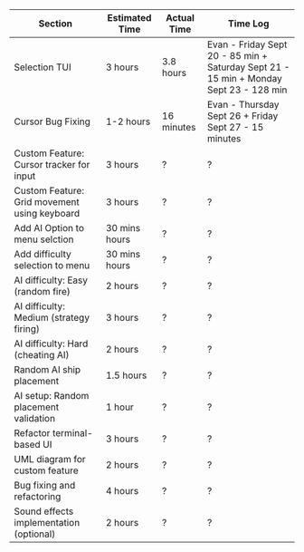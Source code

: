 | Section                                      | Estimated Time | Actual Time | Time Log                                                                              |
| -------------------------------------------- | -------------- | ----------- | ------------------------------------------------------------------------------------- |
| Selection TUI                                | 3 hours        | 3.8 hours   | Evan - Friday Sept 20 - 85 min + Saturday Sept 21 - 15 min + Monday Sept 23 - 128 min |
| Cursor Bug Fixing                            | 1-2 hours      | 16 minutes  | Evan - Thursday Sept 26 + Friday Sept 27 - 15 minutes                                 |
| Custom Feature: Cursor tracker for input     | 3 hours        | ?           | ?                                                                                     |
| Custom Feature: Grid movement using keyboard | 3 hours        | ?           | ?                                                                                     |
| Add AI Option to menu selction               | 30 mins hours  | ?           | ?                                                                                     |
| Add difficulty selection to menu             | 30 mins hours  | ?           | ?                                                                                     |
| AI difficulty: Easy (random fire)            | 2 hours        | ?           | ?                                                                                     |
| AI difficulty: Medium (strategy firing)      | 3 hours        | ?           | ?                                                                                     |
| AI difficulty: Hard (cheating AI)            | 2 hours        | ?           | ?                                                                                     |
| Random AI ship placement                     | 1.5 hours      | ?           | ?                                                                                     |
| AI setup: Random placement validation        | 1 hour         | ?           | ?                                                                                     |
| Refactor terminal-based UI                   | 3 hours        | ?           | ?                                                                                     |
| UML diagram for custom feature               | 2 hours        | ?           | ?                                                                                     |
| Bug fixing and refactoring                   | 4 hours        | ?           | ?                                                                                     |
| Sound effects implementation (optional)      | 2 hours        | ?           | ?                                                                                     |